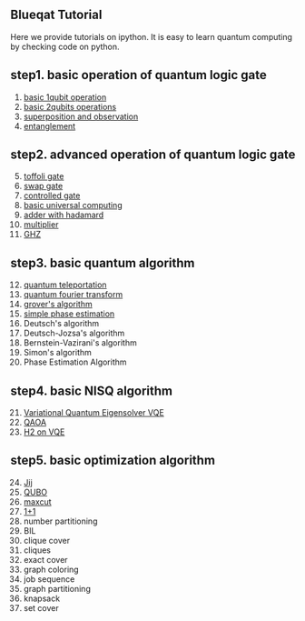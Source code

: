 Blueqat Tutorial
--------------------
Here we provide tutorials on ipython. It is easy to learn quantum computing by checking code on python.

step1. basic operation of quantum logic gate
--------------------

001. <a href="tutorial/001_basic_circuit.ipynb">basic 1qubit operation</a>
002. <a href="tutorial/002_basic_two_qubits.ipynb">basic 2qubits operations</a>
003. <a href="tutorial/003_basic_superposition.ipynb">superposition and observation</a>
004. <a href="tutorial/004_basic_entanglement.ipynb">entanglement</a>

step2. advanced operation of quantum logic gate
--------------------

005. <a href="tutorial/005_basic_toffoli.ipynb">toffoli gate</a>
006. <a href="tutorial/006_basic_swap.ipynb">swap gate</a>
007. <a href="tutorial/007_basic_control.ipynb">controlled gate</a>
008. <a href="tutorial/008_basic_general.ipynb">basic universal computing</a>
009. <a href="tutorial/009_basic_adder_hadamard.ipynb">adder with hadamard</a>
010. <a href="tutorial/010_basic_multi.ipynb">multiplier</a>
011. <a href="tutorial/011_basic_ghz.ipynb">GHZ</a>

step3. basic quantum algorithm
--------------------

012. <a href="tutorial/012_algo_teleportation.ipynb">quantum teleportation</a>
013. <a href="tutorial/013_algo_qft.ipynb">quantum fourier transform</a>
014. <a href="tutorial/014_algo_grover.ipynb">grover's algorithm</a>
015. <a href="tutorial/015_algo_pea_simple.ipynb">simple phase estimation</a>
016.	Deutsch's algorithm	<!--_algo_deutsch-->
017.	Deutsch-Jozsa's algorithm	<!--_algo_deutsch-->
018.	Bernstein-Vazirani's algorithm	<!--_algo_bernstein_vazirani-->
019.	Simon's algorithm	<!--_algo_simon-->
020.	Phase Estimation Algorithm	<!--_algo_pea-->

step4. basic NISQ algorithm
--------------------

021. <a href="tutorial/021_algo_vqe.ipynb">Variational Quantum Eigensolver VQE</a>
022. <a href="tutorial/022_algo_qaoa.ipynb">QAOA</a>
023. <a href="tutorial/023_h2_on_vqe.ipynb">H2 on VQE</a>

step5. basic optimization algorithm
--------------------

024.	<a href="tutorial/024_jij.ipynb">Jij</a>
025.	<a href="tutorial/025_qubo.ipynb">QUBO</a>
026.	<a href="tutorial/026_maxcut.ipynb">maxcut</a>
027.	<a href="tutorial/027_one_plus_one.ipynb">1+1</a>
028.	number partitioning	<!--_app_number_partitioning-->
029.	BIL	<!--_app_bil-->
030.	clique cover	<!--_app_clique_cover-->
031.	cliques	<!--_app_cliques-->
032.	exact cover	<!--_app_exact_cover-->
033.	graph coloring	<!--_app_graph_coloring-->
034.	job sequence	<!--_app_job-->
035.	graph partitioning	<!--_app_graph_partitioning-->
036.	knapsack	<!--_app_knapsack-->
037.	set cover	<!--_app_set_cover-->
